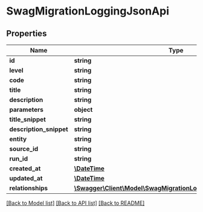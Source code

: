 # SwagMigrationLoggingJsonApi

## Properties
Name | Type | Description | Notes
------------ | ------------- | ------------- | -------------
**id** | **string** |  | [optional] 
**level** | **string** |  | 
**code** | **string** |  | 
**title** | **string** |  | 
**description** | **string** |  | 
**parameters** | **object** |  | 
**title_snippet** | **string** |  | 
**description_snippet** | **string** |  | 
**entity** | **string** |  | [optional] 
**source_id** | **string** |  | [optional] 
**run_id** | **string** |  | [optional] 
**created_at** | [**\DateTime**](\DateTime.md) |  | 
**updated_at** | [**\DateTime**](\DateTime.md) |  | [optional] 
**relationships** | [**\Swagger\Client\Model\SwagMigrationLoggingJsonApiRelationships**](SwagMigrationLoggingJsonApiRelationships.md) |  | [optional] 

[[Back to Model list]](../../README.md#documentation-for-models) [[Back to API list]](../../README.md#documentation-for-api-endpoints) [[Back to README]](../../README.md)


